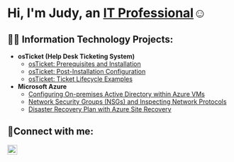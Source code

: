 <h1>Hi, I'm Judy, an <a href="https://linkedin.com/in/Judy">IT Professional</a>☺</h1>

<h2>👨‍💻 Information Technology Projects:</h2>

- <b>osTicket (Help Desk Ticketing System)</b>
  - [osTicket: Prerequisites and Installation](https://github.com/judyoudomsouk/osticket-prereqs)
  - [osTicket: Post-Installation Configuration](https://github.com/judyoudomsouk/post-install-config)
  - [osTicket: Ticket Lifecycle Examples](https://github.com/judyoudomsouk/ticket-lifecycle)
- <b>Microsoft Azure</b>
  - [Configuring On-premises Active Directory within Azure VMs](https://github.com/judyoudomsouk/configure-ad)
  - [Network Security Groups (NSGs) and Inspecting Network Protocols](https://github.com/judyoudomsouk/azure-network-protocols)
  - [Disaster Recovery Plan with Azure Site Recovery](https://github.com/judyoudomsouk/azure-recovery)

<h2>🤳Connect with me:</h2>

[<img align="left" alt="Judy | Instagram" width="22px" src="https://cdn.jsdelivr.net/npm/simple-icons@v3/icons/instagram.svg" />][instagram]

[instagram]: https://www.instagram.com/Judy
